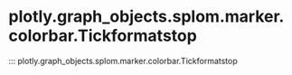 # plotly.graph_objects.splom.marker.colorbar.Tickformatstop

::: plotly.graph_objects.splom.marker.colorbar.Tickformatstop
